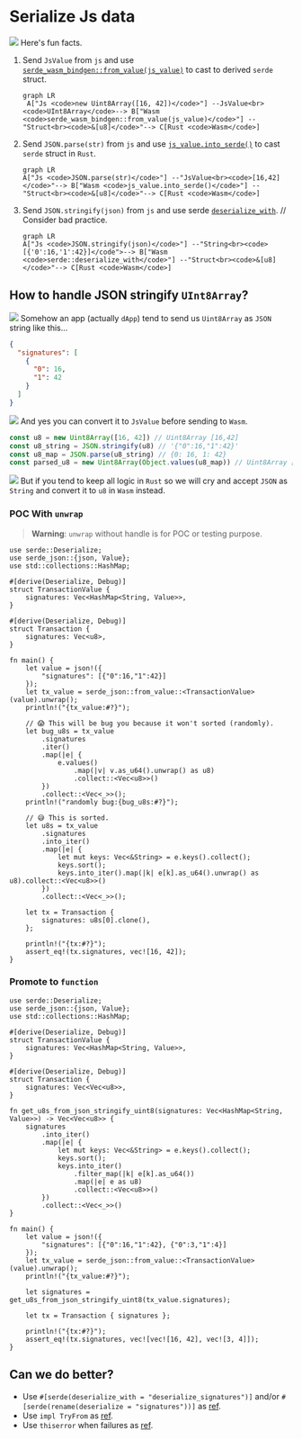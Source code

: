 # Serialize Js data

![](/assets/kat.png) Here's fun facts.

1. Send `JsValue` from `js` and use [`serde_wasm_bindgen::from_value(js_value)`](https://rustwasm.github.io/wasm-bindgen/reference/arbitrary-data-with-serde.html#receive-it-from-javascript-with-serde_wasm_bindgenfrom_value) to cast to derived `serde` struct.

   ```mermaid
   graph LR
    A["Js <code>new Uint8Array([16, 42])</code>"] --JsValue<br><code>UInt8Array</code>--> B["Wasm <code>serde_wasm_bindgen::from_value(js_value)</code>"] --"Struct<br><code>&[u8]</code>"--> C[Rust <code>Wasm</code>]
   ```

2. Send `JSON.parse(str)` from `js` and use [`js_value.into_serde()`](https://rustwasm.github.io/wasm-bindgen/reference/arbitrary-data-with-serde.html#an-alternative-approach---using-json) to cast `serde` struct in `Rust`.

   ```mermaid
   graph LR
   A["Js <code>JSON.parse(str)</code>"] --"JsValue<br><code>[16,42]</code>"--> B["Wasm <code>js_value.into_serde()</code>"] --"Struct<br><code>&[u8]</code>"--> C[Rust <code>Wasm</code>]
   ```

3. Send `JSON.stringify(json)` from `js` and use serde [`deserialize_with`](https://serde.rs/stream-array.html). // Consider bad practice.

   ```mermaid
   graph LR
   A["Js <code>JSON.stringify(json)</code>"] --"String<br><code>[{'0':16,'1':42}]</code">--> B["Wasm <code>serde::deserialize_with</code>"] --"Struct<br><code>&[u8]</code>"--> C[Rust <code>Wasm</code>]
   ```

## How to handle JSON stringify `UInt8Array`?

![](/assets/kat.png) Somehow an app (actually `dApp`) tend to send us `Uint8Array` as `JSON` string like this...

```json
{
  "signatures": [
    {
      "0": 16,
      "1": 42
    }
  ]
}
```

![](/assets/kat.png) And yes you can convert it to `JsValue` before sending to `Wasm`.

```js
const u8 = new Uint8Array([16, 42]) // Uint8Array [16,42]
const u8_string = JSON.stringify(u8) // '{"0":16,"1":42}'
const u8_map = JSON.parse(u8_string) // {0: 16, 1: 42}
const parsed_u8 = new Uint8Array(Object.values(u8_map)) // Uint8Array [16,42]
```

![](/assets/kat.png) But if you tend to keep all logic in `Rust` so we will cry and accept `JSON` as `String` and convert it to `u8` in `Wasm` instead.

### POC With `unwrap`

> **Warning**: `unwrap` without handle is for POC or testing purpose.

```rust,editable,edition2021
use serde::Deserialize;
use serde_json::{json, Value};
use std::collections::HashMap;

#[derive(Deserialize, Debug)]
struct TransactionValue {
    signatures: Vec<HashMap<String, Value>>,
}

#[derive(Deserialize, Debug)]
struct Transaction {
    signatures: Vec<u8>,
}

fn main() {
    let value = json!({
        "signatures": [{"0":16,"1":42}]
    });
    let tx_value = serde_json::from_value::<TransactionValue>(value).unwrap();
    println!("{tx_value:#?}");

    // 😱 This will be bug you because it won't sorted (randomly).
    let bug_u8s = tx_value
        .signatures
        .iter()
        .map(|e| {
            e.values()
                .map(|v| v.as_u64().unwrap() as u8)
                .collect::<Vec<u8>>()
        })
        .collect::<Vec<_>>();
    println!("randomly bug:{bug_u8s:#?}");

    // 😅 This is sorted.
    let u8s = tx_value
        .signatures
        .into_iter()
        .map(|e| {
            let mut keys: Vec<&String> = e.keys().collect();
            keys.sort();
            keys.into_iter().map(|k| e[k].as_u64().unwrap() as u8).collect::<Vec<u8>>()
        })
        .collect::<Vec<_>>();

    let tx = Transaction {
        signatures: u8s[0].clone(),
    };

    println!("{tx:#?}");
    assert_eq!(tx.signatures, vec![16, 42]);
}
```

### Promote to `function`

```rust,editable,edition2021
use serde::Deserialize;
use serde_json::{json, Value};
use std::collections::HashMap;

#[derive(Deserialize, Debug)]
struct TransactionValue {
    signatures: Vec<HashMap<String, Value>>,
}

#[derive(Deserialize, Debug)]
struct Transaction {
    signatures: Vec<Vec<u8>>,
}

fn get_u8s_from_json_stringify_uint8(signatures: Vec<HashMap<String, Value>>) -> Vec<Vec<u8>> {
    signatures
        .into_iter()
        .map(|e| {
            let mut keys: Vec<&String> = e.keys().collect();
            keys.sort();
            keys.into_iter()
                .filter_map(|k| e[k].as_u64())
                .map(|e| e as u8)
                .collect::<Vec<u8>>()
        })
        .collect::<Vec<_>>()
}

fn main() {
    let value = json!({
        "signatures": [{"0":16,"1":42}, {"0":3,"1":4}]
    });
    let tx_value = serde_json::from_value::<TransactionValue>(value).unwrap();
    println!("{tx_value:#?}");

    let signatures = get_u8s_from_json_stringify_uint8(tx_value.signatures);

    let tx = Transaction { signatures };

    println!("{tx:#?}");
    assert_eq!(tx.signatures, vec![vec![16, 42], vec![3, 4]]);
}
```

## Can we do better?

- Use `#[serde(deserialize_with = "deserialize_signatures")]` and/or `#[serde(rename(deserialize = "signatures"))]` as [ref](https://serde.rs/stream-array.html).
- Use `impl TryFrom` as [ref](https://doc.rust-lang.org/rust-by-example/conversion/try_from_try_into.html).
- Use `thiserror` when failures as [ref](https://docs.rs/thiserror/latest/thiserror/).
